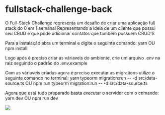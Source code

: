 # fullstack-challenge-back

O Full-Stack Challenge representa um desafio de criar uma aplicação full stack do 0 em 1 semana! Representando a ideia de um cliente que possui seu CRUD e que pode adicionar contatos que também possuem CRUD'S

Para a instalação abra um terminal e digite o seguinte comando: 
yarn
OU
npm install

Logo após é preciso criar as váriaveis do ambiente, crie um arquivo .env na raiz seguindo o padrão do .env.example

Com as váriaveis criadas agora é preciso executar as migrations utilize o seguinte comando no terminal:
yarn typeorm migration:run -- -d src/data-source.ts
OU
npm run typeorm migration:run -- -d src/data-source.ts

Agora que está tudo preparado basta executar o servidor com o comando:
yarn dev
OU
npm run dev

<img src="https://imgur.com/a/xLjqQ0I"/>
